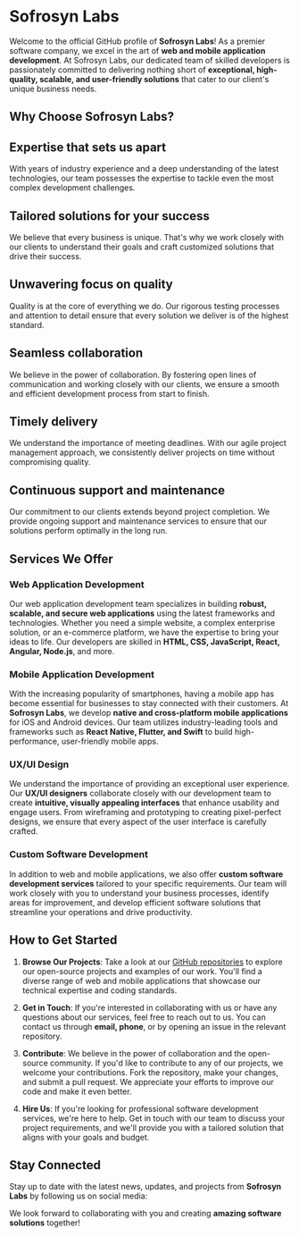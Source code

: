 
# Sofrosyn Labs

Welcome to the official GitHub profile of **Sofrosyn Labs**! As a premier software company, we excel in the art of **web and mobile application development**. At Sofrosyn Labs, our dedicated team of skilled developers is passionately committed to delivering nothing short of **exceptional, high-quality, scalable, and user-friendly solutions** that cater to our client's unique business needs.

## Why Choose Sofrosyn Labs?

## Expertise that sets us apart
With years of industry experience and a deep understanding of the latest technologies, our team possesses the expertise to tackle even the most complex development challenges.

## Tailored solutions for your success
We believe that every business is unique. That's why we work closely with our clients to understand their goals and craft customized solutions that drive their success.

## Unwavering focus on quality
Quality is at the core of everything we do. Our rigorous testing processes and attention to detail ensure that every solution we deliver is of the highest standard.

## Seamless collaboration
We believe in the power of collaboration. By fostering open lines of communication and working closely with our clients, we ensure a smooth and efficient development process from start to finish.

## Timely delivery
We understand the importance of meeting deadlines. With our agile project management approach, we consistently deliver projects on time without compromising quality.

## Continuous support and maintenance
Our commitment to our clients extends beyond project completion. We provide ongoing support and maintenance services to ensure that our solutions perform optimally in the long run.

## Services We Offer

### Web Application Development

Our web application development team specializes in building **robust, scalable, and secure web applications** using the latest frameworks and technologies. Whether you need a simple website, a complex enterprise solution, or an e-commerce platform, we have the expertise to bring your ideas to life. Our developers are skilled in **HTML, CSS, JavaScript, React, Angular, Node.js**, and more.

### Mobile Application Development

With the increasing popularity of smartphones, having a mobile app has become essential for businesses to stay connected with their customers. At **Sofrosyn Labs**, we develop **native and cross-platform mobile applications** for iOS and Android devices. Our team utilizes industry-leading tools and frameworks such as **React Native, Flutter, and Swift** to build high-performance, user-friendly mobile apps.

### UX/UI Design

We understand the importance of providing an exceptional user experience. Our **UX/UI designers** collaborate closely with our development team to create **intuitive, visually appealing interfaces** that enhance usability and engage users. From wireframing and prototyping to creating pixel-perfect designs, we ensure that every aspect of the user interface is carefully crafted.

### Custom Software Development

In addition to web and mobile applications, we also offer **custom software development services** tailored to your specific requirements. Our team will work closely with you to understand your business processes, identify areas for improvement, and develop efficient software solutions that streamline your operations and drive productivity.

## How to Get Started

1. **Browse Our Projects**: Take a look at our [GitHub repositories](https://github.com/Sofrosyne-LLC) to explore our open-source projects and examples of our work. You'll find a diverse range of web and mobile applications that showcase our technical expertise and coding standards.

2. **Get in Touch**: If you're interested in collaborating with us or have any questions about our services, feel free to reach out to us. You can contact us through **email, phone**, or by opening an issue in the relevant repository.

3. **Contribute**: We believe in the power of collaboration and the open-source community. If you'd like to contribute to any of our projects, we welcome your contributions. Fork the repository, make your changes, and submit a pull request. We appreciate your efforts to improve our code and make it even better.

4. **Hire Us**: If you're looking for professional software development services, we're here to help. Get in touch with our team to discuss your project requirements, and we'll provide you with a tailored solution that aligns with your goals and budget.

## Stay Connected

Stay up to date with the latest news, updates, and projects from **Sofrosyn Labs** by following us on social media:


We look forward to collaborating with you and creating **amazing software solutions** together!

